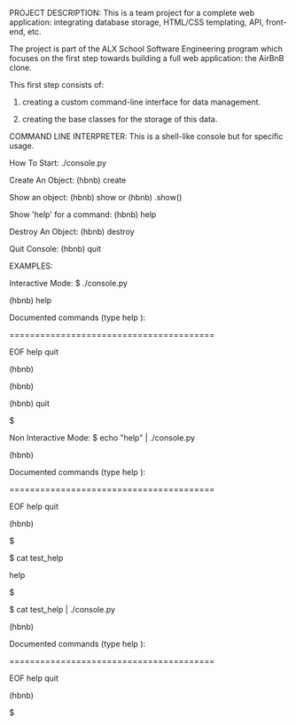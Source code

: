 PROJECT DESCRIPTION:
This is a team project for a complete web application: integrating database storage, HTML/CSS templating, API, front-end, etc.

The project is part of the ALX School Software Engineering program which focuses on the first step towards building a full web application: the AirBnB clone.

This first step consists of:

1. creating a custom command-line interface for data management.

2. creating the base classes for the storage of this data.



COMMAND LINE INTERPRETER:
This is a shell-like console but for specific usage.

How To Start: ./console.py

Create An Object: (hbnb) create <class> 

Show an object: (hbnb) show <class> <id> or (hbnb) <class>.show(<id>) 

Show 'help' for a command: (hbnb) help <command> 

Destroy An Object: (hbnb) destroy <class> <id>

Quit Console: (hbnb) quit


EXAMPLES:

Interactive Mode:
$ ./console.py

(hbnb) help



Documented commands (type help <topic>):

========================================

EOF  help  quit



(hbnb)

(hbnb)

(hbnb) quit

$



Non Interactive Mode:
$ echo "help" | ./console.py

(hbnb)



Documented commands (type help <topic>):

========================================

EOF  help  quit

(hbnb)

$

$ cat test_help

help

$

$ cat test_help | ./console.py

(hbnb)



Documented commands (type help <topic>):

========================================

EOF  help  quit

(hbnb)

$



